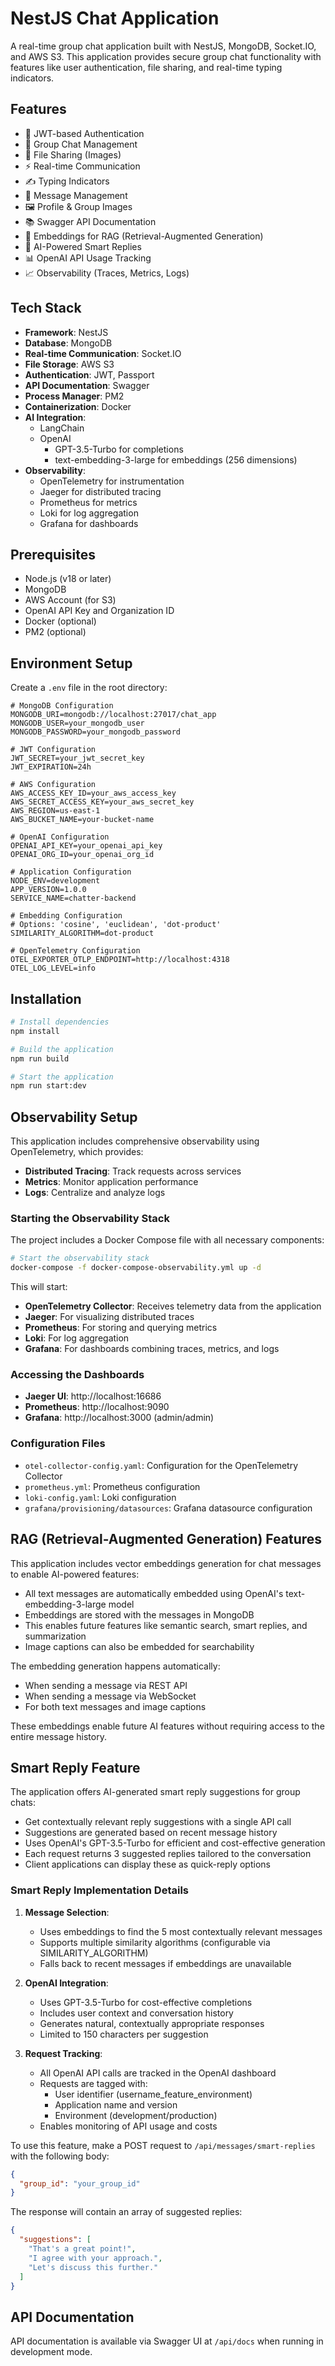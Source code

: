 # NestJS Chat Application

A real-time group chat application built with NestJS, MongoDB, Socket.IO, and AWS S3. This application provides secure group chat functionality with features like user authentication, file sharing, and real-time typing indicators.

## Features

- 🔐 JWT-based Authentication
- 👥 Group Chat Management
- 📁 File Sharing (Images)
- ⚡ Real-time Communication
- ✍️ Typing Indicators
- 📝 Message Management
- 🖼️ Profile & Group Images
- 📚 Swagger API Documentation
- 🧠 Embeddings for RAG (Retrieval-Augmented Generation)
- 💬 AI-Powered Smart Replies
- 📊 OpenAI API Usage Tracking
- 📈 Observability (Traces, Metrics, Logs)

## Tech Stack

- **Framework**: NestJS
- **Database**: MongoDB
- **Real-time Communication**: Socket.IO
- **File Storage**: AWS S3
- **Authentication**: JWT, Passport
- **API Documentation**: Swagger
- **Process Manager**: PM2
- **Containerization**: Docker
- **AI Integration**: 
  - LangChain
  - OpenAI
    - GPT-3.5-Turbo for completions
    - text-embedding-3-large for embeddings (256 dimensions)
- **Observability**:
  - OpenTelemetry for instrumentation
  - Jaeger for distributed tracing
  - Prometheus for metrics
  - Loki for log aggregation
  - Grafana for dashboards

## Prerequisites

- Node.js (v18 or later)
- MongoDB
- AWS Account (for S3)
- OpenAI API Key and Organization ID
- Docker (optional)
- PM2 (optional)

## Environment Setup

Create a `.env` file in the root directory:

```env
# MongoDB Configuration
MONGODB_URI=mongodb://localhost:27017/chat_app
MONGODB_USER=your_mongodb_user
MONGODB_PASSWORD=your_mongodb_password

# JWT Configuration
JWT_SECRET=your_jwt_secret_key
JWT_EXPIRATION=24h

# AWS Configuration
AWS_ACCESS_KEY_ID=your_aws_access_key
AWS_SECRET_ACCESS_KEY=your_aws_secret_key
AWS_REGION=us-east-1
AWS_BUCKET_NAME=your-bucket-name

# OpenAI Configuration
OPENAI_API_KEY=your_openai_api_key
OPENAI_ORG_ID=your_openai_org_id

# Application Configuration
NODE_ENV=development
APP_VERSION=1.0.0
SERVICE_NAME=chatter-backend

# Embedding Configuration
# Options: 'cosine', 'euclidean', 'dot-product'
SIMILARITY_ALGORITHM=dot-product

# OpenTelemetry Configuration
OTEL_EXPORTER_OTLP_ENDPOINT=http://localhost:4318
OTEL_LOG_LEVEL=info
```

## Installation

```bash
# Install dependencies
npm install

# Build the application
npm run build

# Start the application
npm run start:dev
```

## Observability Setup

This application includes comprehensive observability using OpenTelemetry, which provides:

- **Distributed Tracing**: Track requests across services
- **Metrics**: Monitor application performance
- **Logs**: Centralize and analyze logs

### Starting the Observability Stack

The project includes a Docker Compose file with all necessary components:

```bash
# Start the observability stack
docker-compose -f docker-compose-observability.yml up -d
```

This will start:
- **OpenTelemetry Collector**: Receives telemetry data from the application
- **Jaeger**: For visualizing distributed traces
- **Prometheus**: For storing and querying metrics
- **Loki**: For log aggregation
- **Grafana**: For dashboards combining traces, metrics, and logs

### Accessing the Dashboards

- **Jaeger UI**: http://localhost:16686
- **Prometheus**: http://localhost:9090
- **Grafana**: http://localhost:3000 (admin/admin)

### Configuration Files

- `otel-collector-config.yaml`: Configuration for the OpenTelemetry Collector
- `prometheus.yml`: Prometheus configuration
- `loki-config.yaml`: Loki configuration
- `grafana/provisioning/datasources`: Grafana datasource configuration

## RAG (Retrieval-Augmented Generation) Features

This application includes vector embeddings generation for chat messages to enable AI-powered features:

- All text messages are automatically embedded using OpenAI's text-embedding-3-large model
- Embeddings are stored with the messages in MongoDB
- This enables future features like semantic search, smart replies, and summarization
- Image captions can also be embedded for searchability

The embedding generation happens automatically:
- When sending a message via REST API
- When sending a message via WebSocket
- For both text messages and image captions

These embeddings enable future AI features without requiring access to the entire message history.

## Smart Reply Feature

The application offers AI-generated smart reply suggestions for group chats:

- Get contextually relevant reply suggestions with a single API call
- Suggestions are generated based on recent message history
- Uses OpenAI's GPT-3.5-Turbo for efficient and cost-effective generation
- Each request returns 3 suggested replies tailored to the conversation
- Client applications can display these as quick-reply options

### Smart Reply Implementation Details

1. **Message Selection**:
   - Uses embeddings to find the 5 most contextually relevant messages
   - Supports multiple similarity algorithms (configurable via SIMILARITY_ALGORITHM)
   - Falls back to recent messages if embeddings are unavailable

2. **OpenAI Integration**:
   - Uses GPT-3.5-Turbo for cost-effective completions
   - Includes user context and conversation history
   - Generates natural, contextually appropriate responses
   - Limited to 150 characters per suggestion

3. **Request Tracking**:
   - All OpenAI API calls are tracked in the OpenAI dashboard
   - Requests are tagged with:
     - User identifier (username_feature_environment)
     - Application name and version
     - Environment (development/production)
   - Enables monitoring of API usage and costs

To use this feature, make a POST request to `/api/messages/smart-replies` with the following body:

```json
{
  "group_id": "your_group_id"
}
```

The response will contain an array of suggested replies:

```json
{
  "suggestions": [
    "That's a great point!",
    "I agree with your approach.",
    "Let's discuss this further."
  ]
}
```

## API Documentation

API documentation is available via Swagger UI at `/api/docs` when running in development mode.